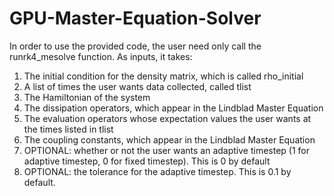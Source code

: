 # GPU-Master-Equation-Solver

In order to use the provided code, the user need only call the runrk4_mesolve function.  As inputs, it takes:
1) The initial condition for the density matrix, which is called rho_initial
2) A list of times the user wants data collected, called tlist
3) The Hamiltonian of the system
4) The dissipation operators, which appear in the Lindblad Master Equation
5) The evaluation operators whose expectation values the user wants at the times listed in tlist
6) The coupling constants, which appear in the Lindblad Master Equation
7) OPTIONAL: whether or not the user wants an adaptive timestep (1 for adaptive timestep, 0 for fixed timestep).  This is 0 by default
8) OPTIONAL: the tolerance for the adaptive timestep.  This is 0.1 by default.
